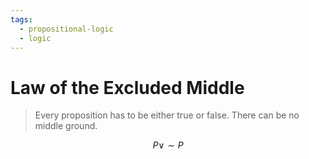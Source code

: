 ```yaml
---
tags:
  - propositional-logic
  - logic
---
```


# Law of the Excluded Middle

> Every proposition has to be either true or false. There can be no middle
> ground.

$$
P \lor \sim P
$$
